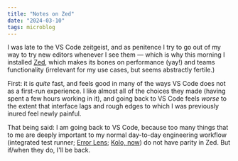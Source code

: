 ```yaml
---
title: "Notes on Zed"
date: "2024-03-10"
tags: microblog
---
```


I was late to the VS Code zeitgeist, and as penitence I try to go out of my way to try new editors whenever I see them — which is why this morning I installed [Zed](https://zed.dev/), which makes its bones on performance (yay!) and teams functionality (irrelevant for my use cases, but seems abstractly fertile.)

First: it is _quite_ fast, and feels good in many of the ways VS Code does not as a first-run experience. I like almost all of the choices they made (having spent a few hours working in it), and going back to VS Code feels _worse_ to the extent that interface lags and rough edges to which I was previously inured feel newly painful.

That being said: I am going back to VS Code, because too many things that to me are deeply important to my normal day-to-day engineering workflow (integrated test runner; [Error Lens](https://marketplace.visualstudio.com/items?itemName=usernamehw.errorlens); [Kolo, now](/posts/microblog/kolo/)) do not have parity in Zed. But if/when they do, I'll be back.
